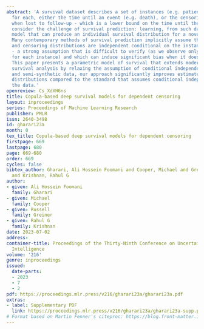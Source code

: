 ```yaml
---
abstract: 'A survival dataset describes a set of instances (e.g. patients) and provides,
  for each, either the time until an event (e.g. death), or the censoring time (e.g.
  when lost to follow-up - which is a lower bound on the time until the event). We
  consider the challenge of survival prediction: learning, from such data, a predictive
  model that can produce an individual survival distribution for a novel instance.
  Many contemporary methods of survival prediction implicitly assume that the event
  and censoring distributions are independent conditional on the instance’s covariates
  - a strong assumption that is difficult to verify (as we observe only one outcome
  for each instance) and which can induce significant bias when it does not hold.
  This paper presents a parametric model of survival that extends modern non-linear
  survival analysis by relaxing the assumption of conditional independence. On synthetic
  and semi-synthetic data, our approach significantly improves estimates of survival
  distributions compared to the standard that assumes conditional independence in
  the data.'
openreview: Cs_XdXH6ns
title: Copula-based deep survival models for dependent censoring
layout: inproceedings
series: Proceedings of Machine Learning Research
publisher: PMLR
issn: 2640-3498
id: gharari23a
month: 0
tex_title: Copula-based deep survival models for dependent censoring
firstpage: 669
lastpage: 680
page: 669-680
order: 669
cycles: false
bibtex_author: Gharari, Ali Hossein Foomani and Cooper, Michael and Greiner, Russell
  and Krishnan, Rahul G
author:
- given: Ali Hossein Foomani
  family: Gharari
- given: Michael
  family: Cooper
- given: Russell
  family: Greiner
- given: Rahul G
  family: Krishnan
date: 2023-07-02
address:
container-title: Proceedings of the Thirty-Ninth Conference on Uncertainty in Artificial
  Intelligence
volume: '216'
genre: inproceedings
issued:
  date-parts:
  - 2023
  - 7
  - 2
pdf: https://proceedings.mlr.press/v216/gharari23a/gharari23a.pdf
extras:
- label: Supplementary PDF
  link: https://proceedings.mlr.press/v216/gharari23a/gharari23a-supp.pdf
# Format based on Martin Fenner's citeproc: https://blog.front-matter.io/posts/citeproc-yaml-for-bibliographies/
---
```


